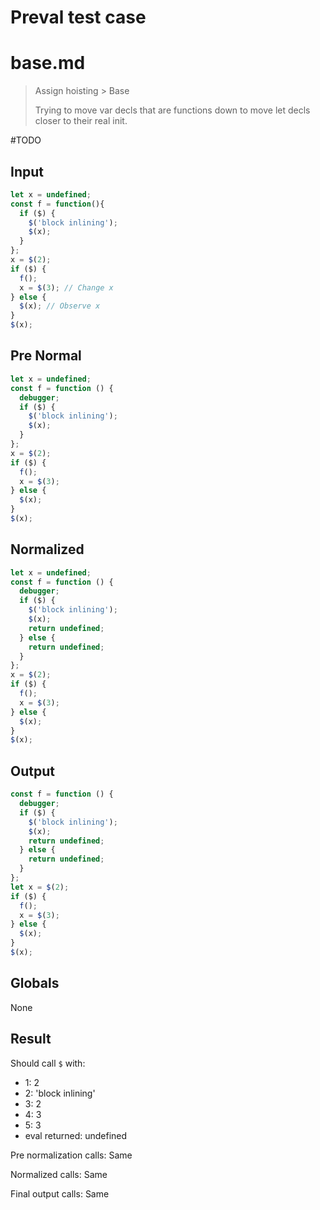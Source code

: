 # Preval test case

# base.md

> Assign hoisting > Base
>
> Trying to move var decls that are functions down to move let decls closer to their real init.

#TODO

## Input

`````js filename=intro
let x = undefined;
const f = function(){
  if ($) {
    $('block inlining');
    $(x);
  }
};
x = $(2);
if ($) {
  f();
  x = $(3); // Change x
} else {
  $(x); // Observe x
}
$(x);
`````

## Pre Normal

`````js filename=intro
let x = undefined;
const f = function () {
  debugger;
  if ($) {
    $('block inlining');
    $(x);
  }
};
x = $(2);
if ($) {
  f();
  x = $(3);
} else {
  $(x);
}
$(x);
`````

## Normalized

`````js filename=intro
let x = undefined;
const f = function () {
  debugger;
  if ($) {
    $('block inlining');
    $(x);
    return undefined;
  } else {
    return undefined;
  }
};
x = $(2);
if ($) {
  f();
  x = $(3);
} else {
  $(x);
}
$(x);
`````

## Output

`````js filename=intro
const f = function () {
  debugger;
  if ($) {
    $('block inlining');
    $(x);
    return undefined;
  } else {
    return undefined;
  }
};
let x = $(2);
if ($) {
  f();
  x = $(3);
} else {
  $(x);
}
$(x);
`````

## Globals

None

## Result

Should call `$` with:
 - 1: 2
 - 2: 'block inlining'
 - 3: 2
 - 4: 3
 - 5: 3
 - eval returned: undefined

Pre normalization calls: Same

Normalized calls: Same

Final output calls: Same

